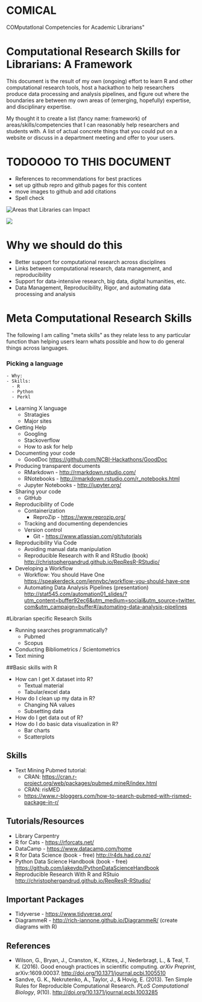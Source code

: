 # COMICAL
COMputatIonal Competencies for Academic Librarians"

# Computational Research Skills for Librarians: A Framework

This document is the result of my own (ongoing) effort to learn R and other computational research tools, host a hackathon to help researchers produce data processing and analysis pipelines, and figure out where the boundaries are between my own areas of (emerging, hopefully) expertise, and disciplinary expertise. 

My thought it to create a list (fancy name: framework) of areas/skills/competencies that I can reasonably help researchers and students with. A list of actual concrete things that you could put on a website or discuss in a department meeting and offer to your users. 

# TODOOOO TO THIS DOCUMENT

- References to recommendations for best practices
- set up github repro and github pages for this content
- move images to github and add citations
- Spell check


![Areas that Libraries can Impact](https://d2mxuefqeaa7sj.cloudfront.net/s_8C52BE63C3C9994B7D61D2D293D2CAFA1962E529CB2D5E78CAD53CCC1AB84042_1507553995845_file.jpeg)

![](https://d2mxuefqeaa7sj.cloudfront.net/s_8C52BE63C3C9994B7D61D2D293D2CAFA1962E529CB2D5E78CAD53CCC1AB84042_1508257276286_screenshot.png)

# Why we should do this
- Better support for computational research across disciplines
- Links between computational research, data management, and reproducibility
- Support for data-intensive research, big data, digital humanities, etc.
- Data Management, Reproducibility, Rigor, and automating data processing and analysis

# Meta Computational Research Skills
The following I am calling "meta skills" as they relate less to any particular function than helping users learn whats possible and how to do general things across languages. 

 ### Picking a language
    - Why:
    - Skills:
      - R
      - Python
      - Perkl
  - Learning X language
    - Stratagies
    - Major sites
  - Getting Help
    - Googling
    - Stackoverflow
    - How to ask for help
  - Documenting your code
    - GoodDoc https://github.com/NCBI-Hackathons/GoodDoc 
  - Producing transparent documents 
    - RMarkdown - http://rmarkdown.rstudio.com/ 
    - RNotebooks - http://rmarkdown.rstudio.com/r_notebooks.html 
    - Jupyter Notebooks - http://jupyter.org/ 
  - Sharing your code
    - GitHub
  - Reproducibility of Code
    - Containerization 
      - ReproZip - https://www.reprozip.org/ 
    - Tracking and documenting dependencies
    - Version control
      - Git - https://www.atlassian.com/git/tutorials 
  - Reproducibility Via Code
    - Avoiding manual data manipulation
    - Reproducible Research with R and RStudio (book) http://christophergandrud.github.io/RepResR-RStudio/ 
  - Developing a Workflow
    - Workflow: You should Have One https://speakerdeck.com/jennybc/workflow-you-should-have-one 
    - Automating Data Analysis Pipelines (presentation) http://stat545.com/automation01_slides/?utm_content=buffer92ec6&utm_medium=social&utm_source=twitter.com&utm_campaign=buffer#/automating-data-analysis-pipelines 
  
  
#Librarian specific Research Skills
  - Running searches programmatically?
    - Pubmed
    - Scopus
  - Conducting Bibliometrics / Scientometrics
  - Text mining
  
  
##Basic skills with R
  - How can I get X dataset into R?
    - Textual material 
    - Tabular/excel data
  - How do I clean up my data in R?
    - Changing NA values
    - Subsetting data
  - How do I get data out of R? 
  - How do I do basic data visualization in R?
    - Bar charts
    - Scatterplots
## Skills
- Text Mining Pubmed tutorial: 
  - CRAN: https://cran.r-project.org/web/packages/pubmed.mineR/index.html 
  - CRAN: risMED
  - https://www.r-bloggers.com/how-to-search-pubmed-with-rismed-package-in-r/



## Tutorials/Resources
- Library Carpentry
- R for Cats - https://rforcats.net/ 
- DataCamp - https://www.datacamp.com/home 
- R for Data Science (book - free) http://r4ds.had.co.nz/
- Python Data Science Handbook (book - free) https://github.com/jakevdp/PythonDataScienceHandbook 
- Reproducible Research With R and RStuio http://christophergandrud.github.io/RepResR-RStudio/ 


## Important Packages
- Tidyverse - https://www.tidyverse.org/ 
- DiagrammeR - http://rich-iannone.github.io/DiagrammeR/ (create diagrams with R)


## References
- Wilson, G., Bryan, J., Cranston, K., Kitzes, J., Nederbragt, L., & Teal, T. K. (2016). Good enough practices in scientific computing. *arXiv Preprint*, arXiv:1609.00037. http://doi.org/10.1371/journal.pcbi.1005510 
- Sandve, G. K., Nekrutenko, A., Taylor, J., & Hovig, E. (2013). Ten Simple Rules for Reproducible Computational Research. *PLoS Computational Biology*, *9*(10). http://doi.org/10.1371/journal.pcbi.1003285 

